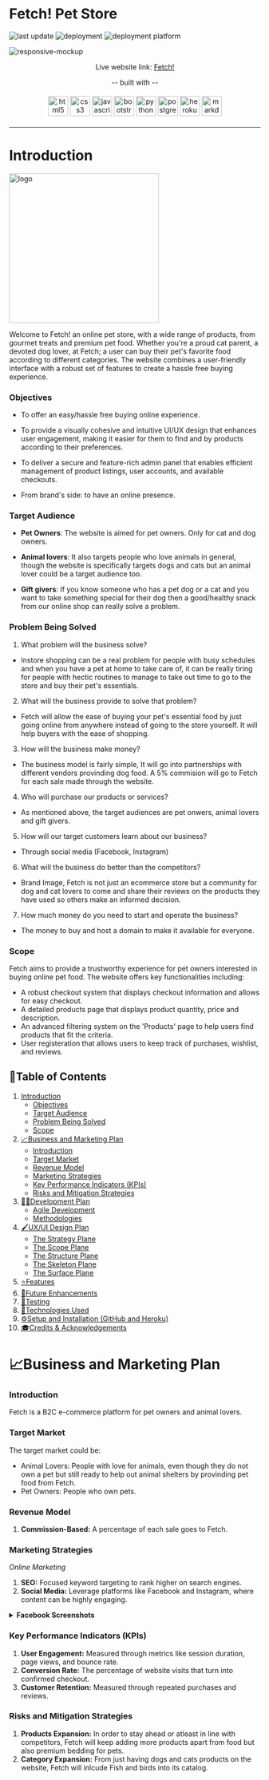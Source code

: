 # Fetch! Pet Store

![last update](https://img.shields.io/badge/Last_update:-25.11.2023-9d3f3f)
![deployment](https://img.shields.io/static/v1?label=deployed&message=Yes&color=success&style=plastic)
![deployment platform](https://img.shields.io/static/v1?label=platform&message=Heroku&color=634987&style=plastic)

![responsive-mockup](github_asset)

<div align="center">

Live website link: [Fetch!](https://)

-- built with --
<p style="background-color: white; padding: 5px; display: inline-block; margin: 0 auto;">

<img src="https://www.vectorlogo.zone/logos/w3_html5/w3_html5-icon.svg" alt="html5" width="40" height="40"/>
<img src="https://www.vectorlogo.zone/logos/w3_css/w3_css-icon.svg" alt="css3" width="40" height="40"/>
<img src="https://www.vectorlogo.zone/logos/javascript/javascript-icon.svg" alt="javascript" width="40" height="40"/>
<img src="https://www.vectorlogo.zone/logos/getbootstrap/getbootstrap-icon.svg" alt="bootstrap" width="40" height="40"/>
<img src="https://www.vectorlogo.zone/logos/python/python-icon.svg" alt="python" width="40" height="40"/>
<img src="https://www.vectorlogo.zone/logos/postgresql/postgresql-icon.svg" alt="postgresql" width="40" height="40"/>
<img src="https://www.vectorlogo.zone/logos/heroku/heroku-icon.svg" alt="heroku" width="40" height="40"/>
<img src="https://www.vectorlogo.zone/logos/markdown-here/markdown-here-icon.svg" alt="markdown" width="40" height="40"/>

</p>

</div>

---

# Introduction
<img alt="logo" src="" width="300px">

 Welcome to Fetch! an online pet store, with a wide range of products, from gourmet treats and premium pet food. Whether you're a proud cat parent, a devoted dog lover, at Fetch; a user can buy their pet's favorite food according to different categories. The website combines a user-friendly interface with a robust set of features to create a hassle free buying experience.

### Objectives

- To offer an easy/hassle free buying online experience.
  
- To provide a visually cohesive and intuitive UI/UX design that enhances user engagement, making it easier for them to find and by products according to their preferences.

- To deliver a secure and feature-rich admin panel that enables efficient management of product listings, user accounts, and available checkouts.

- From brand's side: to have an online presence.


### Target Audience

- **Pet Owners**: The website is aimed for pet owners. Only for cat and dog owners.

- **Animal lovers**: It also targets people who love animals in general, though the website is specifically targets dogs and cats but an animal lover could be a target audience too.

- **Gift givers**: If you know someone who has a pet dog or a cat and you want to take something special for their dog then a good/healthy snack from our online shop can really solve a problem.


### Problem Being Solved

1. What problem will the business solve?
- Instore shopping can be a real problem for people with busy schedules and when you have a pet at home to take care of, it can be really tiring for people with hectic routines to manage to take out time to go to the store and buy their pet's essentials.

2. What will the business provide to solve that problem?
-  Fetch will allow the ease of buying your pet's essential food by just going online from anywhere instead of going to the store yourself. It will help buyers with the ease of shopping.

3. How will the business make money?
- The business model is fairly simple, It will go into partnerships with different vendors provinding dog food. A 5% commision will go to Fetch for each sale made through the website.

4. Who will purchase our products or services?
- As mentioned above, the target audiences are pet onwers, animal lovers and gift givers.

5. How will our target customers learn about our business?
- Through social media (Facebook, Instagram)

6. What will the business do better than the competitors?
- Brand Image, Fetch is not just an ecommerce store but a community for dog and cat lovers to come and share their reviews on the products they have used so others make an informed decision.


7. How much money do you need to start and operate the business?
- The money to buy and host a domain to make it available for everyone.

### Scope

Fetch aims to provide a trustworthy experience for pet owners interested in buying online pet food. The website offers key functionalities including:

- A robust checkout system that displays checkout information and allows for easy checkout.
- A detailed products page that displays product quantity, price and description.
- An advanced filtering system on the 'Products' page to help users find products that fit the criteria.
- User registeration that allows users to keep track of purchases, wishlist, and reviews.

## 📜Table of Contents

1. [Introduction](#introduction)
    - [Objectives](#objectives)
    - [Target Audience](#target-audience)
    - [Problem Being Solved](#problem-being-solved)
    - [Scope](#scope)
2. [📈Business and Marketing Plan](#📈business-and-marketing-plan)
    - [Introduction](#introduction-1)
    - [Target Market](#target-market)
    - [Revenue Model](#revenue-model)
    - [Marketing Strategies](#marketing-strategies)
    - [Key Performance Indicators (KPIs)](#key-performance-indicators-kpis)
    - [Risks and Mitigation Strategies](#risks-and-mitigation-strategies)
3. [🧑‍💻Development Plan](#🧑‍💻development-plan)
    - [Agile Development](#agile-development)
    - [Methodologies](#methodologies)
4. [🖌️UX/UI Design Plan](#🖌️uxui-design-plan)
    - [The Strategy Plane](#the-strategy-plane)
    - [The Scope Plane](#the-scope-plane)
    - [The Structure Plane](#the-structure-plane)
    - [The Skeleton Plane](#the-skeleton-plane)
    - [The Surface Plane](#the-surface-plane)
5. [⭐Features](#⭐features)
6. [🌠Future Enhancements](#🌠future-enhancements)
7. [🧮Testing](#🧮testing)
8. [🤖Technologies Used](#🤖technologies-used)
9. [⚙️Setup and Installation (GitHub and Heroku)](#⚙️setup-and-installation-github-and-heroku)
10. [🎓Credits & Acknowledgements](#🎓credits--acknowledgements)

# 📈Business and Marketing Plan

### Introduction

Fetch is a B2C e-commerce platform for pet owners and animal lovers.

### Target Market

The target market could be:

- Animal Lovers: People with love for animals, even though they do not own a pet but still ready to help out animal shelters by provinding pet food from Fetch.
- Pet Owners: People who own pets.

### Revenue Model

1. **Commission-Based:** A percentage of each sale goes to Fetch.


### Marketing Strategies

*Online Marketing*

1. **SEO:** Focused keyword targeting to rank higher on search engines.
2. **Social Media:** Leverage platforms like Facebook and Instagram, where content can be highly engaging.

<details><summary><b>Facebook Screenshots</b></summary>
![Facebook-page](github_assets/readme)
![Facebook-post1](github_assets/readme)
![Facebook-post2](github_assets/readme)
</details>

### Key Performance Indicators (KPIs)

1. **User Engagement:** Measured through metrics like session duration, page views, and bounce rate.
2. **Conversion Rate:** The percentage of website visits that turn into confirmed checkout.
3. **Customer Retention:** Measured through repeated purchases and reviews.

### Risks and Mitigation Strategies

1. **Products Expansion:** In order to stay ahead or atleast in line with competitors, Fetch will keep adding more products apart from food but also premium bedding for pets.
2. **Category Expansion:** From just having dogs and cats products on the website, Fetch will inlcude Fish and birds into its catalog.



